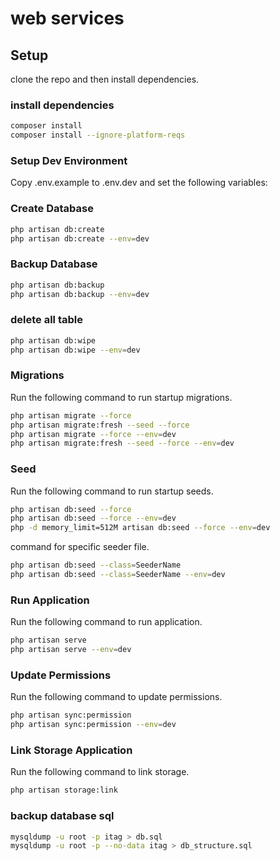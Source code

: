 # web services

## Setup

clone the repo and then install dependencies.

### install dependencies

```bash
composer install
composer install --ignore-platform-reqs
```

### Setup Dev Environment
Copy .env.example to .env.dev and set the following variables:

### Create Database
```bash
php artisan db:create
php artisan db:create --env=dev
```


### Backup Database
```bash
php artisan db:backup
php artisan db:backup --env=dev
```

### delete all table
```bash
php artisan db:wipe
php artisan db:wipe --env=dev
```

### Migrations

Run the following command to run startup migrations.

```bash
php artisan migrate --force
php artisan migrate:fresh --seed --force
php artisan migrate --force --env=dev
php artisan migrate:fresh --seed --force --env=dev
```

### Seed

Run the following command to run startup seeds.

```bash
php artisan db:seed --force
php artisan db:seed --force --env=dev
php -d memory_limit=512M artisan db:seed --force --env=dev
```

command for specific seeder file.

```bash
php artisan db:seed --class=SeederName
php artisan db:seed --class=SeederName --env=dev
```

### Run Application

Run the following command to run application.

```bash
php artisan serve
php artisan serve --env=dev
```

### Update Permissions

Run the following command to update permissions.

```bash
php artisan sync:permission
php artisan sync:permission --env=dev
```

### Link Storage Application

Run the following command to link storage.

```bash
php artisan storage:link
```

### backup database sql

```bash
mysqldump -u root -p itag > db.sql
mysqldump -u root -p --no-data itag > db_structure.sql
```
<!-- some apis (Fleet fuels, Fleet fuel usages, fleet meter readings, fleet odos, fleet transfers, fleet usage charges) get one week data . 
   listing data for tow variables (1,0 1 is active 0 unactive)
   1 = oneWeekCreatedDateGetData=1
   2 = &oneWeekUpdatedDateGetData=0

  -->
